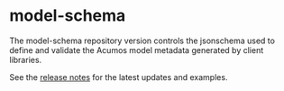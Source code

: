 # model-schema

The model-schema repository version controls the jsonschema used to define and validate the Acumos model metadata generated by client libraries.

See the [release notes](release-notes.md) for the latest updates and examples.